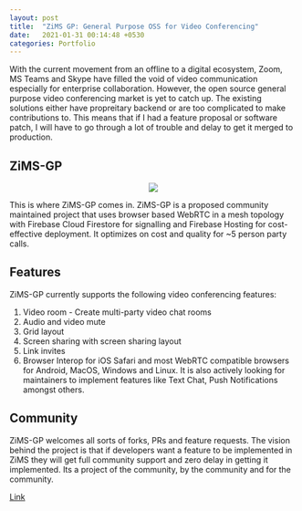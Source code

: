 ```yaml
---
layout: post
title:  "ZiMS GP: General Purpose OSS for Video Conferencing"
date:   2021-01-31 00:14:48 +0530
categories: Portfolio
---
```


With the current movement from an offline to a digital ecosystem, Zoom, MS Teams
and Skype have filled the void of video communication especially for enterprise
collaboration. However, the open source general purpose video conferencing market
is yet to catch up. The existing solutions either have propreitary backend or
are too complicated to make contributions to. This means that if I had a feature
proposal or software patch, I will have to go through a lot of trouble and delay
to get it merged to production.

## ZiMS-GP
<div align="center">
<img src="{{ "/assets/images/zims-colab.png" | relative_url }}" />
</div>

This is where ZiMS-GP comes in. ZiMS-GP is a proposed community maintained project that uses
browser based WebRTC in a mesh topology with Firebase Cloud Firestore for signalling
and Firebase Hosting for cost-effective deployment. It optimizes on cost and quality
for ~5 person party calls. 

## Features
ZiMS-GP currently supports the following video conferencing features:
1. Video room - Create multi-party video chat rooms
2. Audio and video mute
3. Grid layout
4. Screen sharing with screen sharing layout
5. Link invites
6. Browser Interop for iOS Safari and most WebRTC compatible browsers for Android,
MacOS, Windows and Linux.
It is also actively looking for maintainers to implement features like Text
Chat, Push Notifications amongst others.

## Community
ZiMS-GP welcomes all sorts of forks, PRs and feature requests. The vision behind
the project is that if developers want a feature to be implemented in ZiMS they
will get full community support and zero delay in getting it implemented. Its a project of
the community, by the community and for the community.

[Link](https://github.com/yzia2000/zims-mesh)
